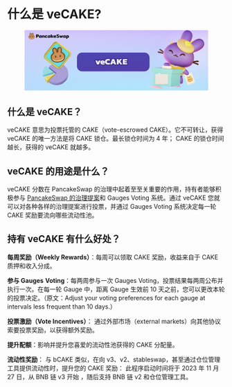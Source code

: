 # 什么是 veCAKE?

<figure><img src="../../.gitbook/assets/image (245).png" alt=""><figcaption></figcaption></figure>

## 什么是 veCAKE？&#x20;

veCAKE 意思为投票托管的 CAKE（vote-escrowed CAKE）。它不可转让，获得 veCAKE 的唯一方法是将 CAKE 锁仓。最长锁仓时间为 4 年； CAKE 的锁仓时间越长，获得的 veCAKE 就越多。&#x20;

## veCAKE 的用途是什么？&#x20;

veCAKE 分数在 PancakeSwap 的治理中起着至至关重要的作用，持有者能够积极参与 [PancakeSwap 的治理提案](https://pancakeswap.finance/voting)和 Gauges Voting 系统。通过 veCAKE 您就可以对各种各样的治理提案进行投票，并通过 Gauges Voting 系统决定每一轮 CAKE 奖励要流向哪些流动性池。&#x20;

## 持有 veCAKE 有什么好处？&#x20;

**每周奖励（Weekly Rewards）**：每周可以领取 CAKE 奖励，收益来自于 CAKE 质押和收入分成。

**参与 Gauges** **Voting**：每两周参与一次 Gauges Voting，投票结果每两周公布并执行一次。在每一轮 Gauge 中，距离 Gauge 生效前 10 天之前，您可以更改本轮的投票决定。（原文：Adjust your voting preferences for each gauge at intervals less frequent than 10 days.）

**投票激励（Vote Incentives）**： 通过外部市场（external markets）向其他协议索要投票奖励，以获得额外奖励。&#x20;

**提升配额**：影响并提升您喜爱的流动性池获得的 CAKE 分配量。&#x20;

**流动性奖励**： 与 bCAKE 类似，在向 v3、v2、stableswap，甚至通过仓位管理工具提供流动性时，提升您的 CAKE 奖励： 此程序启动时间将于 2023 年 11 月 27 日，从 BNB 链 v3 开始 ，随后支持 BNB 链 v2 和仓位管理工具。
